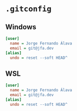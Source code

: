 # `.gitconfig`

## Windows

```ini
[user]
  name = Jorge Fernando Álava
  email = git@jfa.dev
[alias]
  undo = reset --soft HEAD^
```

## WSL

```ini
[user]
  name = Jorge Fernando Álava
  email = git@jfa.dev
[alias]
  undo = reset --soft HEAD^
```
